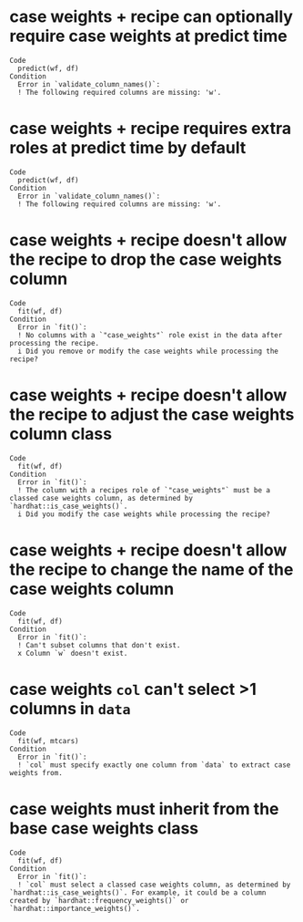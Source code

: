 # case weights + recipe can optionally require case weights at predict time

    Code
      predict(wf, df)
    Condition
      Error in `validate_column_names()`:
      ! The following required columns are missing: 'w'.

# case weights + recipe requires extra roles at predict time by default

    Code
      predict(wf, df)
    Condition
      Error in `validate_column_names()`:
      ! The following required columns are missing: 'w'.

# case weights + recipe doesn't allow the recipe to drop the case weights column

    Code
      fit(wf, df)
    Condition
      Error in `fit()`:
      ! No columns with a `"case_weights"` role exist in the data after processing the recipe.
      i Did you remove or modify the case weights while processing the recipe?

# case weights + recipe doesn't allow the recipe to adjust the case weights column class

    Code
      fit(wf, df)
    Condition
      Error in `fit()`:
      ! The column with a recipes role of `"case_weights"` must be a classed case weights column, as determined by `hardhat::is_case_weights()`.
      i Did you modify the case weights while processing the recipe?

# case weights + recipe doesn't allow the recipe to change the name of the case weights column

    Code
      fit(wf, df)
    Condition
      Error in `fit()`:
      ! Can't subset columns that don't exist.
      x Column `w` doesn't exist.

# case weights `col` can't select >1 columns in `data`

    Code
      fit(wf, mtcars)
    Condition
      Error in `fit()`:
      ! `col` must specify exactly one column from `data` to extract case weights from.

# case weights must inherit from the base case weights class

    Code
      fit(wf, df)
    Condition
      Error in `fit()`:
      ! `col` must select a classed case weights column, as determined by `hardhat::is_case_weights()`. For example, it could be a column created by `hardhat::frequency_weights()` or `hardhat::importance_weights()`.

